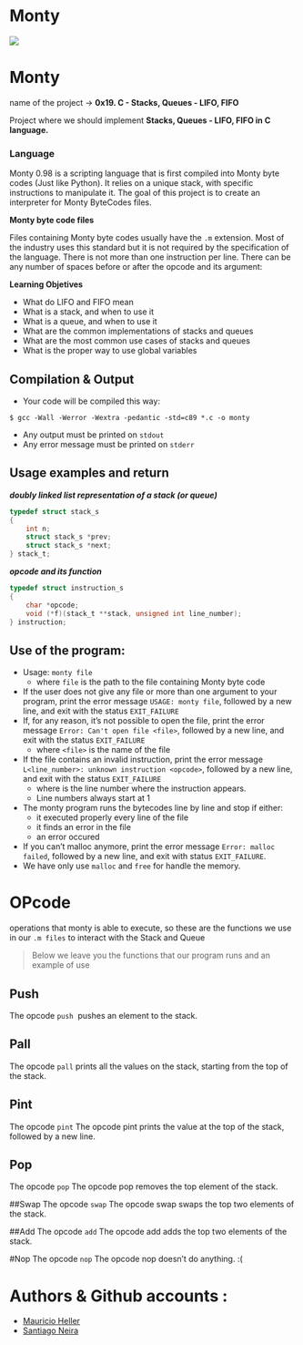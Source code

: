 # Monty

<img src="https://user-images.githubusercontent.com/69850751/167627200-66ee214c-b24f-4137-8306-ebcf03e7511e.png">



# Monty

name of the project → ****0x19. C - Stacks, Queues - LIFO, FIFO****

Project where we should implement ****Stacks, Queues - LIFO, FIFO in C language.****

### Language
Monty 0.98 is a scripting language that is first compiled into Monty byte codes (Just like Python). It relies on a unique stack, with specific instructions to manipulate it. The goal of this project is to create an interpreter for Monty ByteCodes files.


**Monty byte code files**

Files containing Monty byte codes usually have the `.m` extension. Most of the industry uses this standard but it is not required by the specification of the language. There is not more than one instruction per line. There can be any number of spaces before or after the opcode and its argument:

**Learning Objetives**

-   What do LIFO and FIFO mean
-   What is a stack, and when to use it
-   What is a queue, and when to use it
-   What are the common implementations of stacks and queues
-   What are the most common use cases of stacks and queues
-   What is the proper way to use global variables



## Compilation & Output
* Your code will be compiled this way:
````
$ gcc -Wall -Werror -Wextra -pedantic -std=c89 *.c -o monty
````

-   Any output must be printed on `stdout`
-   Any error message must be printed on `stderr`

## Usage examples and return

***doubly linked list representation of a stack (or queue)***
````c
typedef struct stack_s
{
	int n;
	struct stack_s *prev;
	struct stack_s *next;
} stack_t;
````

***opcode and its function***
````c
typedef struct instruction_s
{
	char *opcode;
	void (*f)(stack_t **stack, unsigned int line_number);
} instruction;
````
  


## Use of the program:

-   Usage: `monty file`
    -   where `file` is the path to the file containing Monty byte code
-   If the user does not give any file or more than one argument to your program, print the error message `USAGE: monty file`, followed by a new line, and exit with the status `EXIT_FAILURE`
-   If, for any reason, it’s not possible to open the file, print the error message `Error: Can't open file <file>`, followed by a new line, and exit with the status `EXIT_FAILURE`
    -   where `<file>` is the name of the file
-   If the file contains an invalid instruction, print the error message `L<line_number>: unknown instruction <opcode>`, followed by a new line, and exit with the status `EXIT_FAILURE`
    -   where is the line number where the instruction appears.
    -   Line numbers always start at 1
-   The monty program runs the bytecodes line by line and stop if either:
    -   it executed properly every line of the file
    -   it finds an error in the file
    -   an error occured
-   If you can’t malloc anymore, print the error message `Error: malloc failed`, followed by a new line, and exit with status `EXIT_FAILURE`.
-   We have only use `malloc` and `free` for handle the memory.

# OPcode
operations that monty is able to execute, so these are the functions we use in our `.m files` to interact with the Stack and Queue

>Below we leave you the functions that our program runs and an example of use

## Push
The opcode `push`
 pushes an element to the stack.
 
 

## Pall
The opcode `pall`
prints all the values on the stack, starting from the top of the stack.

## Pint
The opcode `pint`
The opcode pint prints the value at the top of the stack, followed by a new line.

## Pop
The opcode `pop`
The opcode pop removes the top element of the stack.

##Swap
The opcode `swap`
The opcode swap swaps the top two elements of the stack.

##Add
The opcode `add`
The opcode add adds the top two elements of the stack.

#Nop
The opcode `nop`
The opcode nop doesn’t do anything. :(


# Authors & Github accounts :
* [ Mauricio Heller ](https://github.com/hellerdejanuar) <br>
* [ Santiago Neira ](https://github.com/sanei1509)
